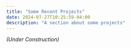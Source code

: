 ```yaml
---
title: "Some Recent Projects"
date: 2024-07-27T10:25:59-04:00
description: "A section about some projects"
---
```


*(Under Construction)*
